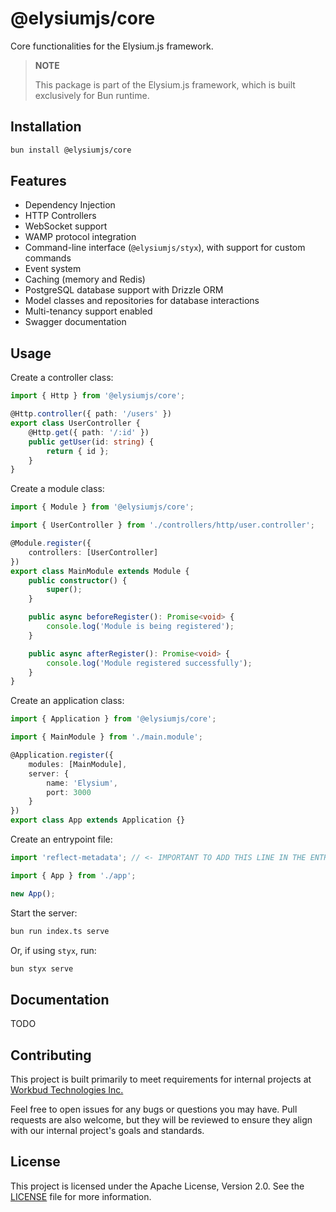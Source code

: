 # @elysiumjs/core

Core functionalities for the Elysium.js framework.

> **NOTE**
>
> This package is part of the Elysium.js framework, which is built exclusively for Bun runtime.

## Installation

```bash
bun install @elysiumjs/core
```

## Features

- Dependency Injection
- HTTP Controllers
- WebSocket support
- WAMP protocol integration
- Command-line interface (`@elysiumjs/styx`), with support for custom commands
- Event system
- Caching (memory and Redis)
- PostgreSQL database support with Drizzle ORM
- Model classes and repositories for database interactions
- Multi-tenancy support enabled
- Swagger documentation

## Usage

Create a controller class:

```typescript
import { Http } from '@elysiumjs/core';

@Http.controller({ path: '/users' })
export class UserController {
	@Http.get({ path: '/:id' })
	public getUser(id: string) {
		return { id };
	}
}
```

Create a module class:

```typescript
import { Module } from '@elysiumjs/core';

import { UserController } from './controllers/http/user.controller';

@Module.register({
	controllers: [UserController]
})
export class MainModule extends Module {
	public constructor() {
		super();
	}

	public async beforeRegister(): Promise<void> {
		console.log('Module is being registered');
	}

	public async afterRegister(): Promise<void> {
		console.log('Module registered successfully');
	}
}
```

Create an application class:

```typescript
import { Application } from '@elysiumjs/core';

import { MainModule } from './main.module';

@Application.register({
	modules: [MainModule],
	server: {
		name: 'Elysium',
		port: 3000
	}
})
export class App extends Application {}
```

Create an entrypoint file:

```typescript
import 'reflect-metadata'; // <- IMPORTANT TO ADD THIS LINE IN THE ENTRYPOINT FILE

import { App } from './app';

new App();
```

Start the server:

```bash
bun run index.ts serve
```

Or, if using `styx`, run:

```bash
bun styx serve
```

## Documentation

TODO

## Contributing

This project is built primarily to meet requirements for internal projects at [Workbud Technologies Inc.](https://www.workbud.com)

Feel free to open issues for any bugs or questions you may have. Pull requests are also welcome, but they will be reviewed to ensure they align with our internal project's goals and standards.

## License

This project is licensed under the Apache License, Version 2.0. See the [LICENSE](https://github.com/workbud/elysium/blob/main/LICENSE) file for more information.
